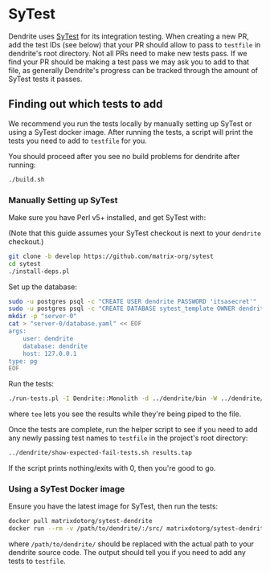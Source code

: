 # SyTest

Dendrite uses [SyTest](https://github.com/matrix-org/sytest) for its
integration testing. When creating a new PR, add the test IDs (see below) that
your PR should allow to pass to `testfile` in dendrite's root directory. Not all
PRs need to make new tests pass. If we find your PR should be making a test pass
we may ask you to add to that file, as generally Dendrite's progress can be
tracked through the amount of SyTest tests it passes.

## Finding out which tests to add

We recommend you run the tests locally by manually setting up SyTest or using a
SyTest docker image. After running the tests, a script will print the tests you
need to add to `testfile` for you.

You should proceed after you see no build problems for dendrite after running:

```sh
./build.sh
```

### Manually Setting up SyTest

Make sure you have Perl v5+ installed, and get SyTest with:

(Note that this guide assumes your SyTest checkout is next to your
`dendrite` checkout.)

```sh
git clone -b develop https://github.com/matrix-org/sytest
cd sytest
./install-deps.pl
```

Set up the database:

```sh
sudo -u postgres psql -c "CREATE USER dendrite PASSWORD 'itsasecret'"
sudo -u postgres psql -c "CREATE DATABASE sytest_template OWNER dendrite"
mkdir -p "server-0"
cat > "server-0/database.yaml" << EOF
args:
    user: dendrite
    database: dendrite
    host: 127.0.0.1
type: pg
EOF
```

Run the tests:

```sh
./run-tests.pl -I Dendrite::Monolith -d ../dendrite/bin -W ../dendrite/testfile -O tap --all | tee results.tap
```

where `tee` lets you see the results while they're being piped to the file.

Once the tests are complete, run the helper script to see if you need to add
any newly passing test names to `testfile` in the project's root directory:

```sh
../dendrite/show-expected-fail-tests.sh results.tap
```

If the script prints nothing/exits with 0, then you're good to go.

### Using a SyTest Docker image

Ensure you have the latest image for SyTest, then run the tests:

```sh
docker pull matrixdotorg/sytest-dendrite
docker run --rm -v /path/to/dendrite/:/src/ matrixdotorg/sytest-dendrite
```

where `/path/to/dendrite/` should be replaced with the actual path to your
dendrite source code. The output should tell you if you need to add any tests to
`testfile`.
